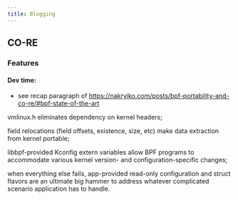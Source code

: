 ```yaml
---
title: Blogging
---
```


## CO-RE

### Features

#### Dev time:
- see recap paragraph of https://nakryiko.com/posts/bpf-portability-and-co-re/#bpf-state-of-the-art

vmlinux.h eliminates dependency on kernel headers;

field relocations (field offsets, existence, size, etc) make data extraction from kernel portable;

libbpf-provided Kconfig extern variables allow BPF programs to accommodate various kernel version- and configuration-specific changes;

when everything else fails, app-provided read-only configuration and struct flavors are an ultimate big hammer to address whatever complicated scenario application has to handle.

